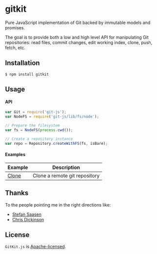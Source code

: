 # gitkit

Pure JavaScript implementation of Git backed by immutable models and promises.

The goal is to provide both a low and high level API for manipulating Git repositories: read files, commit changes, edit working index, clone, push, fetch, etc.

## Installation

```
$ npm install gitkit
```

## Usage

#### API

```js
var Git = require('git-js');
var NodeFS = require('git-js/lib/fs/node');

// Prepare the filesystem
var fs = NodeFS(process.cwd());

// Create a repository instance
var repo = Repository.createWithFS(fs, isBare);
```

#### Examples

| Example | Description |
| ------- | ----------- |
| [Clone](./examples/clone.js) | Clone a remote git repository |


## Thanks

To the people pointing me in the right directions like:

- [Stefan Saasen](http://stefan.saasen.me/articles/git-clone-in-haskell-from-the-bottom-up/)
- [Chris Dickinson](https://github.com/chrisdickinson)

## License

`GitKit.js` is [Apache-licensed](./LICENSE.md).
